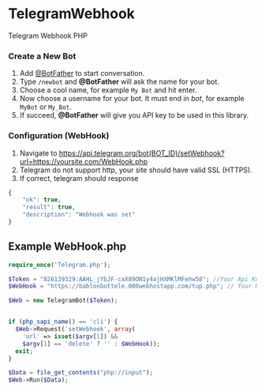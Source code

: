 # TelegramWebhook
Telegram Webhook PHP

### Create a New Bot
1. Add [@BotFather](https://telegram.me/botfather) to start conversation.
2. Type `/newbot` and **@BotFather** will ask the name for your bot.
3. Choose a cool name, for example `My Bot` and hit enter.
4. Now choose a username for your bot. It must end in *bot*, for example `MyBot` or `My_Bot`.
5. If succeed, **@BotFather** will give you API key to be used in this library.

### Configuration (WebHook)
1. Navigate to https://api.telegram.org/bot(BOT_ID)/setWebhook?url=https://yoursite.com/WebHook.php
2. Telegram do not support http, your site should have valid SSL (HTTPS).
3. If correct, telegram should response
```php
{
    "ok": true,
    "result": true,
    "description": "Webhook was set"
}
```
Example WebHook.php
--------------
```php
require_once('Telegram.php');

$Token = "826139329:AAHL_jYbJF-caX89ON1y4ajHXMKlMFehw58"; //Your Api Key Here
$WebHook = "https://bablonbottele.000webhostapp.com/tup.php"; // Your Url Webhook

$Web = new TelegramBot($Token);


if (php_sapi_name() == 'cli') {
  $Web->Request('setWebhook', array(
  	'url' => isset($argv[1]) &&
  	$argv[1] == 'delete' ? '' : $WebHook));
  exit;
}

$Data = file_get_contents("php://input");
$Web->Run($Data);

```
